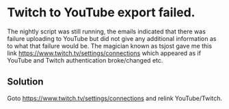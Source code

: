 # Twitch to YouTube export failed.

The nightly script was still running, the emails indicated that there was failure uploading to YouTube but did not give any additional information as to what that failure would be. The magician known as tsjost gave me this link https://www.twitch.tv/settings/connections which appeared as if YouTube and Twitch authentication broke/changed etc.

## Solution

Goto https://www.twitch.tv/settings/connections and relink YouTube/Twitch.
